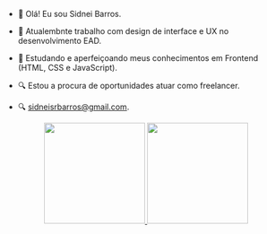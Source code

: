 - 👋 Olá! Eu sou Sidnei Barros.

- 💼 Atualembnte trabalho com design de interface e UX no desenvolvimento EAD.
- 📕 Estudando e aperfeiçoando meus conhecimentos em Frontend (HTML, CSS e JavaScript).
- 🔍 Estou a procura de oportunidades atuar como freelancer.
- 🔍 sidneisrbarros@gmail.com.

<div align="center">
  <a href="https://github.com/sidneirocha">
  <img height="180em" src="https://github-readme-stats.vercel.app/api?username=sidneirocha&show_icons=true&theme=dracula&include_all_commits=true&count_private=true"/>
  <img height="180em" src="https://github-readme-stats.vercel.app/api/top-langs/?username=sidneirocha&layout=compact&langs_count=7&theme=dracula"/>
</div>
